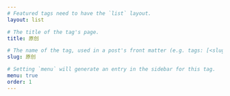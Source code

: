 ```yaml
---
# Featured tags need to have the `list` layout.
layout: list

# The title of the tag's page.
title: 原创

# The name of the tag, used in a post's front matter (e.g. tags: [<slug>]).
slug: 原创

# Setting `menu` will generate an entry in the sidebar for this tag.
menu: true
order: 1
---
```

